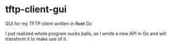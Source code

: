 # tftp-client-gui
GUI for my TFTP client written in ~~Rust~~ Go

I just realized whole program sucks balls, so I wrote a new API in Go and will transform it to make use of it.
